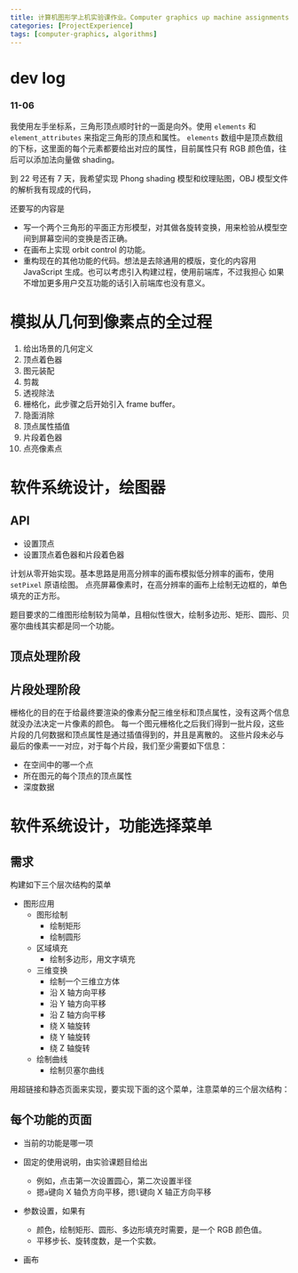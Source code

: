 ```yaml
---
title: 计算机图形学上机实验课作业。Computer graphics up machine assignments
categories: [ProjectExperience]
tags: [computer-graphics, algorithms]
---
```


# dev log

### 11-06

我使用左手坐标系，三角形顶点顺时针的一面是向外。使用 `elements` 和 `element_attributes` 来指定三角形的顶点和属性。
`elements` 数组中是顶点数组的下标，这里面的每个元素都要给出对应的属性，目前属性只有 RGB 颜色值，往后可以添加法向量做
shading。

到 22 号还有 7 天，我希望实现 Phong shading 模型和纹理贴图，OBJ 模型文件的解析我有现成的代码，

还要写的内容是

- 写一个两个三角形的平面正方形模型，对其做各旋转变换，用来检验从模型空间到屏幕空间的变换是否正确。
- 在画布上实现 orbit control 的功能。
- 重构现在的其他功能的代码。想法是去除通用的模版，变化的内容用 JavaScript 生成。也可以考虑引入构建过程，使用前端库，不过我担心
  如果不增加更多用户交互功能的话引入前端库也没有意义。

# 模拟从几何到像素点的全过程

1. 给出场景的几何定义
2. 顶点着色器
3. 图元装配
4. 剪裁
5. 透视除法
6. 栅格化，此步骤之后开始引入 frame buffer。
7. 隐面消除
8. 顶点属性插值
9. 片段着色器
10. 点亮像素点

# 软件系统设计，绘图器

## API

- 设置顶点
- 设置顶点着色器和片段着色器

计划从零开始实现。基本思路是用高分辨率的画布模拟低分辨率的画布，使用 `setPixel` 原语绘图。
点亮屏幕像素时，在高分辨率的画布上绘制无边框的，单色填充的正方形。

题目要求的二维图形绘制较为简单，且相似性很大，绘制多边形、矩形、圆形、贝塞尔曲线其实都是同一个功能。

## 顶点处理阶段

## 片段处理阶段

栅格化的目的在于给最终要渲染的像素分配三维坐标和顶点属性，没有这两个信息就没办法决定一片像素的颜色。
每一个图元栅格化之后我们得到一批片段，这些片段的几何数据和顶点属性是通过插值得到的，并且是离散的。
这些片段未必与最后的像素一一对应，对于每个片段，我们至少需要如下信息：

- 在空间中的哪一个点
- 所在图元的每个顶点的顶点属性
- 深度数据

# 软件系统设计，功能选择菜单

## 需求

构建如下三个层次结构的菜单

- 图形应用
  - 图形绘制
    - 绘制矩形
    - 绘制圆形
  - 区域填充
    - 绘制多边形，用文字填充
  - 三维变换
    - 绘制一个三维立方体
    - 沿 X 轴方向平移
    - 沿 Y 轴方向平移
    - 沿 Z 轴方向平移
    - 绕 X 轴旋转
    - 绕 Y 轴旋转
    - 绕 Z 轴旋转
  - 绘制曲线
    - 绘制贝塞尔曲线

用超链接和静态页面来实现，要实现下面的这个菜单，注意菜单的三个层次结构：

## 每个功能的页面

- 当前的功能是哪一项

- 固定的使用说明，由实验课题目给出

  - 例如，点击第一次设置圆心，第二次设置半径
  - 摁`a`键向 X 轴负方向平移，摁`l`键向 X 轴正方向平移

- 参数设置，如果有

  - 颜色，绘制矩形、圆形、多边形填充时需要，是一个 RGB 颜色值。
  - 平移步长、旋转度数，是一个实数。

- 画布
